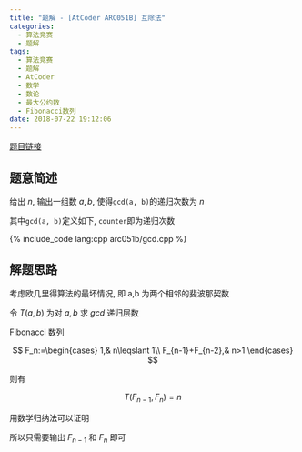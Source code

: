 ```yaml
---
title: "题解 - [AtCoder ARC051B] 互除法"
categories:
  - 算法竞赛
  - 题解
tags:
  - 算法竞赛
  - 题解
  - AtCoder
  - 数学
  - 数论
  - 最大公约数
  - Fibonacci数列
date: 2018-07-22 19:12:06
---
```


[题目链接](https://atcoder.jp/contests/arc051/tasks/arc051_b)

<!-- more -->

## 题意简述

给出 $n$, 输出一组数 $a,b$, 使得`gcd(a, b)`的递归次数为 $n$

其中`gcd(a, b)`定义如下, `counter`即为递归次数

{% include_code lang:cpp arc051b/gcd.cpp %}

## 解题思路

考虑欧几里得算法的最坏情况, 即 a,b 为两个相邻的斐波那契数

令 $T(a,b)$ 为对 $a,b$ 求 $gcd$ 递归层数

Fibonacci 数列

$$
F_n:=\begin{cases}
  1,& n\leqslant 1\\
  F_{n-1}+F_{n-2},& n>1
\end{cases}
$$

则有

$$
T(F_{n-1},F_n)=n
$$

用数学归纳法可以证明

所以只需要输出 $F_{n-1}$ 和 $F_n$ 即可
